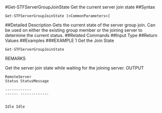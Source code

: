 #Get-STFServerGroupJoinState
Get the current server join state
##Syntax
```Get-STFServerGroupJoinState [<CommonParameters>]
```
##Detailed Description
Gets the current state of the server group join. Can be used on either the existing group member or the joining server to determine the current status.
##Related Commands
##Input Type
##Return Values
##Examples
###EXAMPLE 1 Get the Join State
```Get-STFServerGroupJoinState
```
REMARKS

Get the server join state while waiting for the joining server.
OUTPUT
```RemoteServer                                                                 Status StatusMessage                      
     
------------                                                                 ------ -------------                      
     
                                                                               Idle Idle
```
